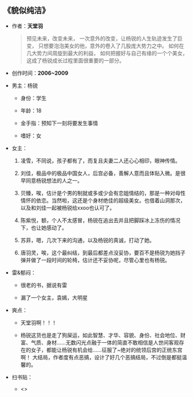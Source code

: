 ## 《貌似纯洁》

- 作者：**天堂羽**
  
    > 预见未来，改变未来，
    一次意外的改变，让杨锐的人生轨迹发生了巨变，
    只想要泡泡美女的他，意外的卷入了几股庞大势力之中。
    如何在几大势力间周旋到最大的利益，
    如何把握好与自己有缘的一个个美女，
    这成了杨锐成长过程里面很重要的一部分。

- 创作时间：**2006~2009**

- 男主：杨锐

  * 身份：学生
  
  * 年龄：18
  * 金手指：预知下一刻将要发生事情
  * 嗜好：女

- 女主：

  1. 凌雪，不同说，孩子都有了，而复且夫妻二人还心心相印，眼神传情。

  2. 刘佳，极品中的极品中国女人，后宫必备，善解人意而且体贴入微。是很早同意杨锐想法的人之一。
  3. 贝臻，唉，估计是个男的制就或多或少会有恋姐情结的，那是一种对母性情怀的依恋。当然啦，这还是个身材绝佳的超级美女。也借着山洞那次，以及和刘佳一起被杨锐给xxoo也认可了。
  4. 陈紫悦，额，个人不太感冒，杨锐在追出去并且把脚踩冰上冻伤的情况下，也让她感动了。
  5. 苏菲，嗯，几次下来的沟通，以及杨锐的真诚，打动了她。
  6. 唐羽灵，唉，这个最纠结，到最后都差点没妥协，要百不是杨锐为她挡子弹并做了一段时间的轮椅，估计还不妥协呢，尽管心里也有杨锐。 

- 雷&郁闷：

  * 很老的书，据说有雷

  * 漏了一个女主，袁嫣，大明星

- 爽点：
  
  * 天堂羽啊！！！

  * 杨锐这货也是走了狗屎运，如此智慧、才华、容貌、身份、社会地位、财富、气质、身材……无数闪光点融于一体的简直不敢相信是人世间客观存在的女子，都能让杨锐有机会给……征服了~绝对的统领后宫的正统东宫啊！ 大结局，作者度有点恶搞，设计了好几个恶搞结局，不过倒是都挺温馨的。

- 扫书贴：
  
  * <>